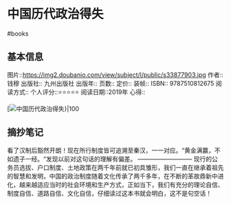 ---
---

# 中国历代政治得失
#books 
## 基本信息

图片::https://img2.doubanio.com/view/subject/l/public/s33877903.jpg
作者:: 钱穆
出版社:: 九州出版社
出版年:: 
页数:: 
定价:: 
装帧:: 
ISBN:: 9787510812675
阅读方式::
个人评分::⭐⭐⭐⭐⭐
阅读日期::2019年
心得::

 [![中国历代政治得失}|100](https://img2.doubanio.com/view/subject/l/public/s33877903.jpg )

## 摘抄笔记

看了汉制后豁然开朗！现在所行制度皆可追溯至秦汉，一一对应。“黄金满籝，不如遗子一经。“发现以前对这句话的理解有偏差。
—————————
现行的公务员选拔、户口制度、土地政策在两千年前就已初具雏形，我们一直在继承着祖先的智慧和发明，中国的政治制度随着文化传承了两千多年，在不断的革故鼎新中进化，越来越适应当时的社会环境和生产方式，正如当下，我们有充分的理论自信、制度自信、道路自信、文化自信，仔细读过这本书就会明白，这不是句空话！